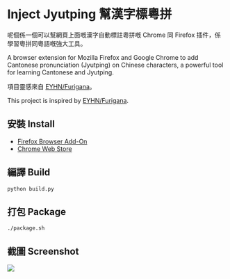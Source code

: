 # Inject Jyutping 幫漢字標粵拼

呢個係一個可以幫網頁上面嘅漢字自動標註粵拼嘅 Chrome 同 Firefox 插件，係學習粵拼同粵語嘅強大工具。

A browser extension for Mozilla Firefox and Google Chrome to add Cantonese pronunciation (Jyutping) on Chinese characters, a powerful tool for learning Cantonese and Jyutping.

項目靈感來自 [EYHN/Furigana](https://github.com/EYHN/Furigana)。

This project is inspired by [EYHN/Furigana](https://github.com/EYHN/Furigana).

## 安裝 Install

- [Firefox Browser Add-On](https://addons.mozilla.org/en-US/firefox/addon/inject-jyutping/)
- [Chrome Web Store](https://chrome.google.com/webstore/detail/inject-jyutping/lfgpgjkjglogbndlkikjgbbfoiofbdjp)

## 編譯 Build

```
python build.py
```

## 打包 Package

```
./package.sh
```

## 截圖 Screenshot

![](https://addons.cdn.mozilla.net/user-media/previews/full/244/244107.png?modified=1599183231)
